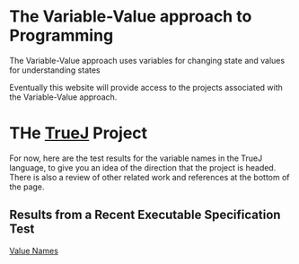 # The Variable-Value approach to Programming
The Variable-Value approach uses variables for changing state and values for understanding states

Eventually this website will provide access to the projects associated with the Variable-Value approach.

# THe [TrueJ](https://github.com/Variable-Value/TrueJ) Project

For now, here are the test results for the variable names in the TrueJ language, to give you an idea of the direction that the project is headed. There is also a review of other related work and references at the bottom of the page.

## Results from a Recent Executable Specification Test
[Value Names](https://variable-value.github.io/ValueName/)
